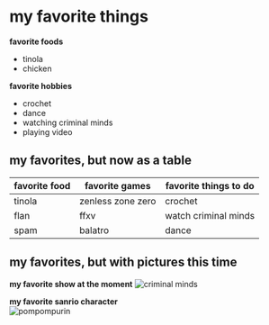 # my favorite things

**favorite foods**
- tinola
- chicken 

**favorite hobbies**
- crochet
- dance
- watching criminal minds
- playing video

## my favorites, but now as a table
| **favorite food** | **favorite games** | **favorite things to do** | 
| ----------------- | ------------------ | --------------------------| 
| tinola | zenless zone zero | crochet | 
| flan | ffxv | watch criminal minds | 
| spam | balatro | dance | 

## my favorites, but with pictures this time
**my favorite show at the moment**
![criminal minds](https://www.serienjunkies.de/assets/images/33/73/33073732-serienposter-von-criminal-minds-cbs-3zfe.jpg)

**my favorite sanrio character**  
![pompompurin](https://static.wikia.nocookie.net/hellokitty/images/3/30/Sanrio_Characters_Pompompurin_Image006.png/revision/latest/scale-to-width-down/250?cb=20170401200050)